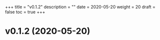 +++
title = "v0.1.2"
description = ""
date = 2020-05-20
weight = 20
draft = false
toc = true
+++

# v0.1.2 (2020-05-20)

